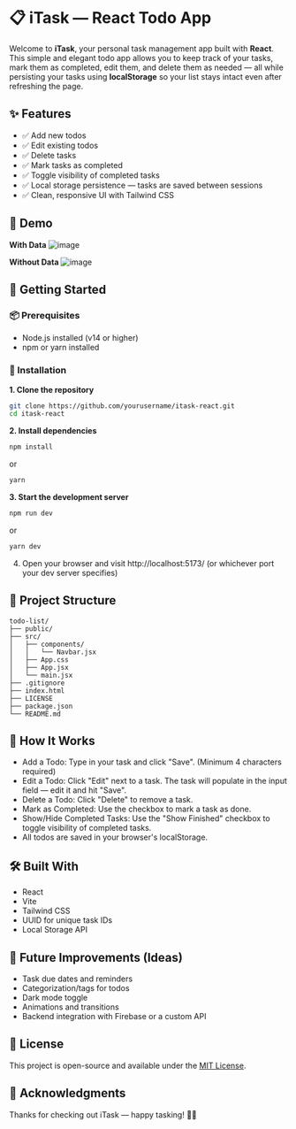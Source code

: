 # 📋 iTask — React Todo App
Welcome to **iTask**, your personal task management app built with **React**. This simple and elegant todo app allows you to keep track of your tasks, mark them as completed, edit them, and delete them as needed — all while persisting your tasks using **localStorage** so your list stays intact even after refreshing the page.  

## ✨ Features
- ✅ Add new todos
- ✅ Edit existing todos
- ✅ Delete tasks
- ✅ Mark tasks as completed
- ✅ Toggle visibility of completed tasks
- ✅ Local storage persistence — tasks are saved between sessions
- ✅ Clean, responsive UI with Tailwind CSS

## 📸 Demo
**With Data** 
![image](https://github.com/user-attachments/assets/ee0cecfb-eb17-49f9-be02-87c6921c1004)

**Without Data**
![image](https://github.com/user-attachments/assets/299da77b-486c-4fa0-9478-f0cfe9afdbc6)

## 🚀 Getting Started

### 📦 Prerequisites
- Node.js installed (v14 or higher)
- npm or yarn installed

### 🔧 Installation
**1. Clone the repository**
```bash
git clone https://github.com/yourusername/itask-react.git
cd itask-react
```
**2. Install dependencies**
```bash
npm install
```
or 
```bash
yarn
```
**3. Start the development server**
```bash
npm run dev
```
or 
```bash
yarn dev
```
4. Open your browser and visit http://localhost:5173/ (or whichever port your dev server specifies)

## 📂 Project Structure
```src
todo-list/
├── public/
├── src/
│   ├── components/
│   │   └── Navbar.jsx
│   ├── App.css
│   ├── App.jsx
│   └── main.jsx
├── .gitignore
├── index.html
├── LICENSE
├── package.json
└── README.md
```
## 📖 How It Works
- Add a Todo: Type in your task and click "Save". (Minimum 4 characters required)
- Edit a Todo: Click "Edit" next to a task. The task will populate in the input field — edit it and hit "Save".
- Delete a Todo: Click "Delete" to remove a task.
- Mark as Completed: Use the checkbox to mark a task as done.
- Show/Hide Completed Tasks: Use the "Show Finished" checkbox to toggle visibility of completed tasks.
- All todos are saved in your browser's localStorage.

## 🛠️ Built With
- React
- Vite
- Tailwind CSS
- UUID for unique task IDs
- Local Storage API

## 📌 Future Improvements (Ideas)
- Task due dates and reminders
- Categorization/tags for todos
- Dark mode toggle
- Animations and transitions
- Backend integration with Firebase or a custom API

## 📄 License
This project is open-source and available under the <a href="LICENSE">MIT License</a>.

## 🙌 Acknowledgments
Thanks for checking out iTask — happy tasking! 🚀✨

